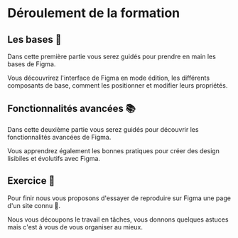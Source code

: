 # Déroulement de la formation

## Les bases 🧱

Dans cette première partie vous serez guidés pour prendre en main les bases de Figma.

Vous découvrirez l'interface de Figma en mode édition, les différents composants de base, comment les positionner et modifier leurs propriétés.

## Fonctionnalités avancées 📚

Dans cette deuxième partie vous serez guidés pour découvrir les fonctionnalités avancées de Figma.

Vous apprendrez également les bonnes pratiques pour créer des design lisibiles et évolutifs avec Figma.

## Exercice 🚀

Pour finir nous vous proposons d'essayer de reproduire sur Figma une page d'un site connu 🚙.

Nous vous découpons le travail en tâches, vous donnons quelques astuces mais c'est à vous de vous organiser au mieux.

